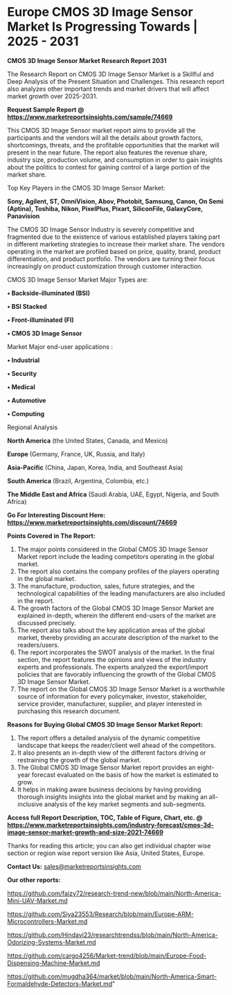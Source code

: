 # Europe CMOS 3D Image Sensor Market Is Progressing Towards | 2025 - 2031

<strong>CMOS 3D Image Sensor Market Research Report 2031</strong>

The Research Report on CMOS 3D Image Sensor Market is a Skillful and Deep Analysis of the Present Situation and Challenges. This research report also analyzes other important trends and market drivers that will affect market growth over 2025-2031.

<strong>Request Sample Report @ <a href=https://www.marketreportsinsights.com/sample/74669>https://www.marketreportsinsights.com/sample/74669</a></strong>

This CMOS 3D Image Sensor market report aims to provide all the participants and the vendors will all the details about growth factors, shortcomings, threats, and the profitable opportunities that the market will present in the near future. The report also features the revenue share, industry size, production volume, and consumption in order to gain insights about the politics to contest for gaining control of a large portion of the market share.

Top Key Players in the CMOS 3D Image Sensor Market:

<strong>Sony, Agilent, ST, OmniVision, Abov, Photobit, Samsung, Canon, On Semi (Aptina), Toshiba, Nikon, PixelPlus, Pixart, SiliconFile, GalaxyCore, Panavision</strong>

The CMOS 3D Image Sensor Industry is severely competitive and fragmented due to the existence of various established players taking part in different marketing strategies to increase their market share. The vendors operating in the market are profiled based on price, quality, brand, product differentiation, and product portfolio. The vendors are turning their focus increasingly on product customization through customer interaction.

CMOS 3D Image Sensor Market Major Types are:

<strong>• Backside-illuminated (BSI)

• BSI Stacked

• Front-illuminated (FI)

• CMOS 3D Image Sensor</strong>

Market Major end-user applications :

<strong>• Industrial

• Security

• Medical

• Automotive

• Computing</strong>

Regional Analysis

</u><strong><b>North America</b></strong> (the United States, Canada, and Mexico)

<strong><b>Europe </b></strong>(Germany, France, UK, Russia, and Italy)

<strong><b>Asia-Pacific</b></strong> (China, Japan, Korea, India, and Southeast Asia)

<strong><b>South America</b></strong> (Brazil, Argentina, Colombia, etc.)

<strong><b>The Middle East and Africa</b></strong> (Saudi Arabia, UAE, Egypt, Nigeria, and South Africa)

<strong>Go For Interesting Discount Here: <a href=https://www.marketreportsinsights.com/discount/74669>https://www.marketreportsinsights.com/discount/74669</a></strong>

<strong>Points Covered in The Report:</strong>
<ol>
  <li>The major points considered in the Global CMOS 3D Image Sensor Market report include the leading competitors operating in the global market.</li>
  <li>The report also contains the company profiles of the players operating in the global market.</li>
  <li>The manufacture, production, sales, future strategies, and the technological capabilities of the leading manufacturers are also included in the report.</li>
  <li>The growth factors of the Global CMOS 3D Image Sensor Market are explained in-depth, wherein the different end-users of the market are discussed precisely.</li>
  <li>The report also talks about the key application areas of the global market, thereby providing an accurate description of the market to the readers/users.</li>
  <li>The report incorporates the SWOT analysis of the market. In the final section, the report features the opinions and views of the industry experts and professionals. The experts analyzed the export/import policies that are favorably influencing the growth of the Global CMOS 3D Image Sensor Market.</li>
  <li>The report on the Global CMOS 3D Image Sensor Market is a worthwhile source of information for every policymaker, investor, stakeholder, service provider, manufacturer, supplier, and player interested in purchasing this research document.</li>
</ol>
<strong>Reasons for Buying Global CMOS 3D Image Sensor Market Report:</strong>

<ol>
  <li>The report offers a detailed analysis of the dynamic competitive landscape that keeps the reader/client well ahead of the competitors.</li>
  <li>It also presents an in-depth view of the different factors driving or restraining the growth of the global market.</li>
  <li>The Global CMOS 3D Image Sensor Market report provides an eight-year forecast evaluated on the basis of how the market is estimated to grow.</li>
  <li>It helps in making aware business decisions by having providing thorough insights insights into the global market and by making an all-inclusive analysis of the key market segments and sub-segments.</li>
</ol>
<strong>Access full Report Description, TOC, Table of Figure, Chart, etc. @ <a href=https://www.marketreportsinsights.com/industry-forecast/cmos-3d-image-sensor-market-growth-and-size-2021-74669>https://www.marketreportsinsights.com/industry-forecast/cmos-3d-image-sensor-market-growth-and-size-2021-74669</a></strong>


Thanks for reading this article; you can also get individual chapter wise section or region wise report version like Asia, United States, Europe.

<strong>Contact Us:</strong>
sales@marketreportsinsights.com

<strong>Our other reports:</strong>

<a href=https://github.com/faizy72/research-trend-new/blob/main/North-America-Mini-UAV-Market.md>https://github.com/faizy72/research-trend-new/blob/main/North-America-Mini-UAV-Market.md</a>

<a href=https://github.com/Siya23553/Research/blob/main/Europe-ARM-Microcontrollers-Market.md>https://github.com/Siya23553/Research/blob/main/Europe-ARM-Microcontrollers-Market.md</a>

<a href=https://github.com/Hindavi23/researchtrendss/blob/main/North-America-Odorizing-Systems-Market.md>https://github.com/Hindavi23/researchtrendss/blob/main/North-America-Odorizing-Systems-Market.md</a>

<a href=https://github.com/cargo4256/Market-trend/blob/main/Europe-Food-Dispensing-Machine-Market.md>https://github.com/cargo4256/Market-trend/blob/main/Europe-Food-Dispensing-Machine-Market.md</a>

<a href=https://github.com/mugdha364/market/blob/main/North-America-Smart-Formaldehyde-Detectors-Market.md>https://github.com/mugdha364/market/blob/main/North-America-Smart-Formaldehyde-Detectors-Market.md</a>"
